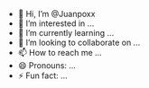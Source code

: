 - 👋 Hi, I’m @Juanpoxx
- 👀 I’m interested in ...
- 🌱 I’m currently learning ...
- 💞️ I’m looking to collaborate on ...
- 📫 How to reach me ...
- 😄 Pronouns: ...
- ⚡ Fun fact: ...

<!---
Juanpoxx/Juanpoxx is a ✨ special ✨ repository because its `README.md` (this file) appears on your GitHub profile.
You can click the Preview link to take a look at your changes.
--->
